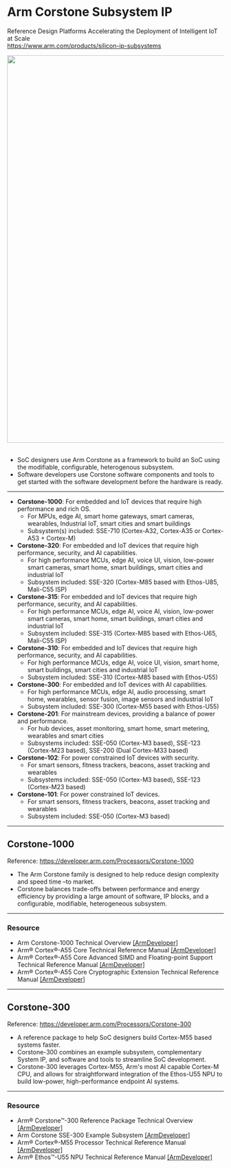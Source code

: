 # Arm Corstone Subsystem IP

Reference Design Platforms Accelerating the Deployment of Intelligent IoT at Scale \
https://www.arm.com/products/silicon-ip-subsystems

<img src="https://github.com/user-attachments/assets/3659cf42-498b-4485-93ec-cce0dc48ddbc" width=900>
<br/><br/>

* SoC designers use Arm Corstone as a framework to build an SoC using the modifiable, configurable, heterogenous subsystem.
* Software developers use Corstone software components and tools to get started with the software development before the hardware is ready.

---
* **Corstone-1000**: For embedded and IoT devices that require high performance and rich OS.
  * For MPUs, edge AI, smart home gateways, smart cameras, wearables, Industrial IoT, smart cities and smart buildings
  * Subsystem(s) included: SSE-710 (Cortex-A32, Cortex-A35 or Cortex-A53 + Cortex-M)
* **Corstone-320**: For embedded and IoT devices that require high performance, security, and AI capabilities.
  * For high performance MCUs, edge AI, voice UI, vision, low-power smart cameras, smart home, smart buildings, smart cities and industrial IoT
  * Subsystem included: SSE-320 (Cortex-M85 based with Ethos-U85, Mali-C55 ISP)
* **Corstone-315**: For embedded and IoT devices that require high performance, security, and AI capabilities.
  * For high performance MCUs, edge AI, voice AI, vision, low-power smart cameras, smart home, smart buildings, smart cities and industrial IoT
  * Subsystem included: SSE-315 (Cortex-M85 based with Ethos-U65, Mali-C55 ISP)
* **Corstone-310**: For embedded and IoT devices that require high performance, security, and AI capabilities.
  * For high performance MCUs, edge AI, voice UI, vision, smart home, smart buildings, smart cities and industrial IoT
  * Subsystem included: SSE-310 (Cortex-M85 based with Ethos-U55)
* **Corstone-300**: For embedded and IoT devices with AI capabilities.
  * For high performance MCUs, edge AI, audio processing, smart home, wearables, sensor fusion, image sensors and industrial IoT
  * Subsystem included: SSE-300 (Cortex-M55 based with Ethos-U55)
* **Corstone-201**: For mainstream devices, providing a balance of power and performance.
  * For hub devices, asset monitoring, smart home, smart metering, wearables and smart cities
  * Subsystems included: SSE-050 (Cortex-M3 based), SSE-123 (Cortex-M23 based), SSE-200 (Dual Cortex-M33 based)
* **Corstone-102**: For power constrained IoT devices with security.
  * For smart sensors, fitness trackers, beacons, asset tracking and wearables
  * Subsystems included: SSE-050 (Cortex-M3 based), SSE-123 (Cortex-M23 based)
* **Corstone-101**: For power constrained IoT devices.
  * For smart sensors, fitness trackers, beacons, asset tracking and wearables
  * Subsystem included: SSE-050 (Cortex-M3 based)


---
## Corstone-1000 

Reference: https://developer.arm.com/Processors/Corstone-1000

* The Arm Corstone family is designed to help reduce design complexity and speed time –to market. 
* Corstone balances trade-offs between performance and energy efficiency by providing a large amount of software, IP blocks, and a configurable, modifiable, heterogeneous subsystem.

---
### Resource

* Arm Corstone-1000 Technical Overview [[ArmDeveloper]](https://developer.arm.com/documentation/102360/0000/Overview-of-Corstone-1000/Corstone-1000)
* Arm® Cortex®-A55 Core Technical Reference Manual [[ArmDeveloper]](https://developer.arm.com/documentation/100442/0200/?lang=en)
* Arm® Cortex®-A55 Core Advanced SIMD and Floating-point Support Technical Reference Manual [[ArmDeveloper]](https://developer.arm.com/documentation/100446/0200/?lang=en)
* Arm® Cortex®-A55 Core Cryptographic Extension Technical Reference Manual [[ArmDeveloper]](https://developer.arm.com/documentation/100444/0200/?lang=en)

---
## Corstone-300

Reference: https://developer.arm.com/Processors/Corstone-300

* A reference package to help SoC designers build Cortex-M55 based systems faster.
* Corstone-300 combines an example subsystem, complementary System IP, and software and tools to streamline SoC development.
* Corstone-300 leverages Cortex-M55, Arm's most AI capable Cortex-M CPU, and allows for straightforward integration of the Ethos-U55 NPU to build low-power, high-performance endpoint AI systems.

---
### Resource 

* Arm® Corstone™-300 Reference Package Technical Overview [[ArmDeveloper]](https://developer.arm.com/documentation/101772/0000/?lang=en)
* Arm Corstone SSE-300 Example Subsystem [[ArmDeveloper]](https://developer.arm.com/documentation/101773/0001/?lang=en)
* Arm® Cortex®-M55 Processor Technical Reference Manual [[ArmDeveloper]](https://developer.arm.com/documentation/101051/0101/?lang=en)
* Arm® Ethos™-U55 NPU Technical Reference Manual [[ArmDeveloper]](https://developer.arm.com/documentation/102420/0200/?lang=en)


